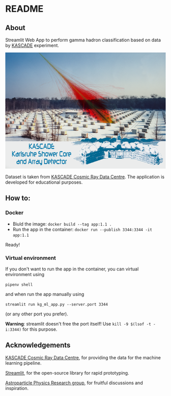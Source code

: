 # README 

## About

Streamlit Web App to perform gamma hadron classification based on data by [KASCADE](https://www.iap.kit.edu/kascade/english/index.php) experiment.

![image](static/kascade_title.png)

Dataset is taken from [KASCADE Cosmic Ray Data Centre](https://kcdc.ikp.kit.edu). The application is developed for educational purposes.

## How to:

### Docker

* Biuld the image: `docker build --tag app:1.1 . `
* Run the app in the container: `docker run --publish 3344:3344 -it app:1.1`

Ready!

### Virtual environment

If you don't want to run the app in the container, you can virtual environment using 

`pipenv shell` 

and when run the app manually using 

`streamlit run kg_ml_app.py --server.port 3344` 

(or any other port you prefer).

<b>Warning</b>: streamlit doesn't free the port itself! Use `kill -9 $(lsof -t -i:3344)` for this purpose.

## Acknowledgements

[KASCADE Cosmic Ray Data Centre](https://kcdc.ikp.kit.edu), for providing the data for the machine learning pipeline.

[Streamlit](https://streamlit.io/), for the open-source library for rapid prototyping.

[Astroparticle Physics Research group](https://research.jetbrains.org/groups/astroparticle-physics/), for fruitful discussions and inspiration. 

